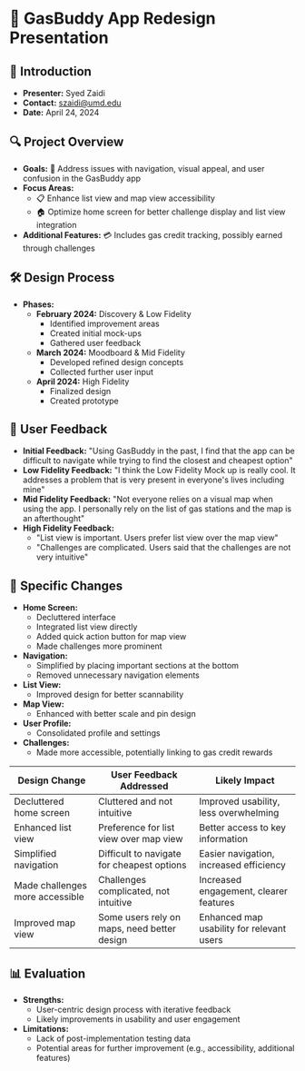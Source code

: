 # 🚗 GasBuddy App Redesign Presentation

## 📝 Introduction

- **Presenter:** Syed Zaidi
- **Contact:** szaidi@umd.edu
- **Date:** April 24, 2024

## 🔍 Project Overview

- **Goals:** 🎯 Address issues with navigation, visual appeal, and user confusion in the GasBuddy app
- **Focus Areas:**
  - 📋 Enhance list view and map view accessibility
  - 🏠 Optimize home screen for better challenge display and list view integration
- **Additional Features:** 💳 Includes gas credit tracking, possibly earned through challenges

## 🛠️ Design Process

- **Phases:**
  - **February 2024:** Discovery & Low Fidelity
    - Identified improvement areas
    - Created initial mock-ups
    - Gathered user feedback
  - **March 2024:** Moodboard & Mid Fidelity
    - Developed refined design concepts
    - Collected further user input
  - **April 2024:** High Fidelity
    - Finalized design
    - Created prototype

## 💬 User Feedback

- **Initial Feedback:** "Using GasBuddy in the past, I find that the app can be difficult to navigate while trying to find the closest and cheapest option"
- **Low Fidelity Feedback:** "I think the Low Fidelity Mock up is really cool. It addresses a problem that is very present in everyone's lives including mine"
- **Mid Fidelity Feedback:** "Not everyone relies on a visual map when using the app. I personally rely on the list of gas stations and the map is an afterthought"
- **High Fidelity Feedback:**
  - "List view is important. Users prefer list view over the map view"
  - "Challenges are complicated. Users said that the challenges are not very intuitive"

## 🔧 Specific Changes

- **Home Screen:**
  - Decluttered interface
  - Integrated list view directly
  - Added quick action button for map view
  - Made challenges more prominent
- **Navigation:**
  - Simplified by placing important sections at the bottom
  - Removed unnecessary navigation elements
- **List View:**
  - Improved design for better scannability
- **Map View:**
  - Enhanced with better scale and pin design
- **User Profile:**
  - Consolidated profile and settings
- **Challenges:**
  - Made more accessible, potentially linking to gas credit rewards

| **Design Change** | **User Feedback Addressed** | **Likely Impact** |
| --- | --- | --- |
| Decluttered home screen | Cluttered and not intuitive | Improved usability, less overwhelming |
| Enhanced list view | Preference for list view over map view | Better access to key information |
| Simplified navigation | Difficult to navigate for cheapest options | Easier navigation, increased efficiency |
| Made challenges more accessible | Challenges complicated, not intuitive | Increased engagement, clearer features |
| Improved map view | Some users rely on maps, need better design | Enhanced map usability for relevant users |

## 📊 Evaluation

- **Strengths:**
  - User-centric design process with iterative feedback
  - Likely improvements in usability and user engagement
- **Limitations:**
  - Lack of post-implementation testing data
  - Potential areas for further improvement (e.g., accessibility, additional features)
